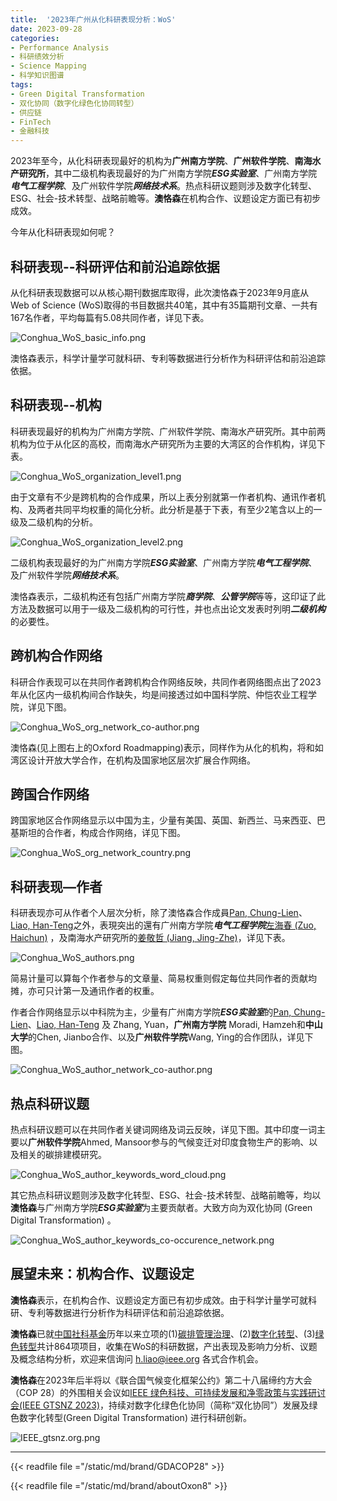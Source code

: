 ```yaml
---
title:  '2023年广州从化科研表现分析：WoS'
date: 2023-09-28
categories:
- Performance Analysis
- 科研绩效分析
- Science Mapping
- 科学知识图谱
tags:
- Green Digital Transformation
- 双化协同（数字化绿色化协同转型）
- 供应链
- FinTech
- 金融科技
---
```


2023年至今，从化科研表现最好的机构为**广州南方学院**、**广州软件学院**、**南海水产研究所**，其中二级机构表现最好的为广州南方学院***ESG实验室***、广州南方学院***电气工程学院***、及广州软件学院***网络技术系***。热点科研议题则涉及数字化转型、ESG、社会-技术转型、战略前瞻等。**澳恪森**在机构合作、议题设定方面已有初步成效。

<!--more-->

今年从化科研表现如何呢？

## 科研表现--科研评估和前沿追踪依据 

从化科研表现数据可以从核心期刊数据库取得，此次澳恪森于2023年9月底从Web of Science (WoS)取得的书目数据共40笔，其中有35篇期刊文章、一共有167名作者，平均每篇有5.08共同作者，详见下表。

![Conghua_WoS_basic_info.png](./Conghua_WoS_basic_info.png)

澳恪森表示，科学计量学可就科研、专利等数据进行分析作为科研评估和前沿追踪依据。

## 科研表现--机构                                  

科研表现最好的机构为广州南方学院、广州软件学院、南海水产研究所。其中前两机构为位于从化区的高校，而南海水产研究所为主要的大湾区的合作机构，详见下表。

![Conghua_WoS_organization_level1.png](./Conghua_WoS_organization_level1.png)

由于文章有不少是跨机构的合作成果，所以上表分别就第一作者机构、通讯作者机构、及两者共同平均权重的简化分析。此分析是基于下表，有至少2笔含以上的一级及二级机构的分析。

![Conghua_WoS_organization_level2.png](./Conghua_WoS_organization_level2.png)

二级机构表现最好的为广州南方学院***ESG实验室***、广州南方学院***电气工程学院***、及广州软件学院***网络技术系***。

澳恪森表示，二级机构还有包括广州南方学院***商学院***、***公管学院***等等，这印证了此方法及数据可以用于一级及二级机构的可行性，并也点出论文发表时列明***二级机构***的必要性。

## 跨机构合作网络

科研合作表现可以在共同作者跨机构合作网络反映，共同作者网络图点出了2023年从化区内一级机构间合作缺失，均是间接透过如中国科学院、仲恺农业工程学院，详见下图。

![Conghua_WoS_org_network_co-author.png](./Conghua_WoS_org_network_co-author.png)

澳恪森(见上图右上的Oxford Roadmapping)表示，同样作为从化的机构，将和如湾区设计开放大学合作，在机构及国家地区层次扩展合作网络。

## 跨国合作网络

跨国家地区合作网络显示以中国为主，少量有美国、英国、新西兰、马来西亚、巴基斯坦的合作者，构成合作网络，详见下图。

![Conghua_WoS_org_network_country.png](./Conghua_WoS_org_network_country.png)

## 科研表现—作者

科研表现亦可从作者个人层次分析，除了澳恪森合作成員[Pan, Chung-Lien](https://oxon8.netlify.app/author/%E6%BD%98%E4%BB%B2%E4%BA%B7/)、[Liao, Han-Teng](https://oxon8.netlify.app/author/%E5%BB%96%E6%B1%89%E8%85%BE/)之外，表現突出的還有广州南方学院***电气工程学院***[左海春 (Zuo, Haichun)](https://sece.nfu.edu.cn/szll/szll1/177aa8480fa04fbdb03eb863e2fb8a14.htm) ，及南海水产研究所的[姜敬哲 (Jiang, Jing-Zhe)](https://southchinafish.ac.cn/info/1137/6613.htm)，详见下表。

![Conghua_WoS_authors.png](./Conghua_WoS_authors.png)

简易计量可以算每个作者参与的文章量、简易权重则假定每位共同作者的贡献均摊，亦可只计第一及通讯作者的权重。

作者合作网络显示以中科院为主，少量有广州南方学院***ESG实验室***的[Pan, Chung-Lien](author/%E6%BD%98%E4%BB%B2%E4%BA%B7/)、[Liao, Han-Teng](https://oxon8.netlify.app/author/%E5%BB%96%E6%B1%89%E8%85%BE/) 及 Zhang, Yuan，**广州南方学院** Moradi, Hamzeh和**中山大学**的Chen, Jianbo合作、以及**广州软件学院**Wang, Ying的合作团队，详见下图。

![Conghua_WoS_author_network_co-author.png](./Conghua_WoS_author_network_co-author.png)

## 热点科研议题

热点科研议题可以在共同作者关键词网络及词云反映，详见下图。其中印度一词主要以**广州软件学院**Ahmed, Mansoor参与的气候变迁对印度食物生产的影响、以及相关的碳排建模研究。

![Conghua_WoS_author_keywords_word_cloud.png](./Conghua_WoS_author_keywords_word_cloud.png)

其它热点科研议题则涉及数字化转型、ESG、社会-技术转型、战略前瞻等，均以**澳恪森**与广州南方学院***ESG实验室***为主要贡献者。大致方向为双化协同  (Green Digital Transformation) 。

![Conghua_WoS_author_keywords_co-occurence_network.png](./Conghua_WoS_author_keywords_co-occurence_network.png)


## 展望未来：机构合作、议题设定

**澳恪森**表示，在机构合作、议题设定方面已有初步成效。由于科学计量学可就科研、专利等数据进行分析作为科研评估和前沿追踪依据。

**澳恪森**已就[中国社科基金](http://fz.people.com.cn/skygb/sk/index.php/Index/index)历年以来立项的(1)[碳排管理治理](http://fz.people.com.cn/skygb/sk/index.php/index/seach?pznum=&xmtype=0&xktype=0&xmname=%E7%A2%B3&lxtime=0&xmleader=&zyzw=0&gzdw=&dwtype=0&szdq=0&ssxt=0&cgname=&cgxs=0&cglevel=0&jxdata=0&jxnum=&cbs=&cbdate=0&zz=&hj=)、(2)[数字化转型](http://fz.people.com.cn/skygb/sk/index.php/index/seach?pznum=&xmtype=0&xktype=0&xmname=%E6%95%B0%E5%AD%97%E5%8C%96%E8%BD%AC%E5%9E%8B&lxtime=0&xmleader=&zyzw=0&gzdw=&dwtype=0&szdq=0&ssxt=0&cgname=&cgxs=0&cglevel=0&jxdata=0&jxnum=&cbs=&cbdate=0&zz=&hj=)、(3)[绿色转型](http://fz.people.com.cn/skygb/sk/index.php/index/seach?pznum=&xmtype=0&xktype=0&xmname=%E7%BB%BF%E8%89%B2%E8%BD%AC%E5%9E%8B&lxtime=0&xmleader=&zyzw=0&gzdw=&dwtype=0&szdq=0&ssxt=0&cgname=&cgxs=0&cglevel=0&jxdata=0&jxnum=&cbs=&cbdate=0&zz=&hj=)共计864项项目，收集在WoS的科研数据，产出表现及影响力分析、议题及概念结构分析，欢迎来信询问 h.liao@ieee.org 各式合作机会。

**澳恪森**在2023年后半将以《联合国气候变化框架公约》第二十八届缔约方大会（COP 28）的外围相关会议如[IEEE 绿色科技、可持续发展和净零政策与实践研讨会(IEEE GTSNZ 2023)](https://gtsnz.org/)，持续对数字化绿色化协同（简称“双化协同”）发展及绿色数字化转型(Green Digital Transformation) 进行科研创新。

![IEEE_gtsnz.org.png](./IEEE_gtsnz.org.png)

---

{{< readfile file ="/static/md/brand/GDACOP28" >}}

{{< readfile file ="/static/md/brand/aboutOxon8" >}}